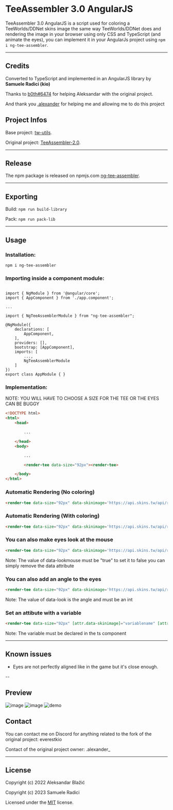 # TeeAssembler 3.0 AngularJS

TeeAssembler 3.0 AngularJS is a script used for coloring a TeeWorlds/DDNet skins image the same way TeeWorlds/DDNet does and rendering the image in your browser using only CSS and TypeScript (and animate the eyes), you can implement it in your AngularJs project using `npm i ng-tee-assembler`.

---
## Credits

Converted to TypeScript and implemented in an AngularJS library by **Samuele Radici (kio)**

Thanks to [b0th#6474](https://github.com/theobori) for helping Aleksandar with the original project.

And thank you [.alexander](https://github.com/AlexIsTheGuy) for helping me and allowing me to do this project

## Project Infos

Base project: [tw-utils](https://github.com/theobori/tw-utils).

Original project: [TeeAssembler-2.0](https://github.com/AlexIsTheGuy/TeeAssembler-2.0).

---
## Release

The npm package is released on npmjs.com [ng-tee-assembler](https://www.npmjs.com/package/ng-tee-assembler).

---
## Exporting
Build: `npm run build-library`

Pack: `npm run pack-lib`

---
## Usage

### Installation: 

`npm i ng-tee-assembler`


### Importing inside a component module: 

```JS

import { NgModule } from '@angular/core';
import { AppComponent } from './app.component';

...

import { NgTeeAssemblerModule } from "ng-tee-assembler";

@NgModule({
    declarations: [
        AppComponent,
    ],
    providers: [],
    bootstrap: [AppComponent],
    imports: [
        ...,
        NgTeeAssemblerModule
    ]
})
export class AppModule { }

```


### Implementation:

NOTE: YOU WILL HAVE TO CHOOSE A SIZE FOR THE TEE OR THE EYES CAN BE BUGGY


```html
<!DOCTYPE html>
<html>
	<head>

		...

	</head>
	<body>

		...

		<render-tee data-size="92px"><render-tee>

	</body>
</html>
```

### Automatic Rendering (No coloring)

```html
<render-tee data-size="92px" data-skinimage='https://api.skins.tw/api/resolve/skins/mouse'></render-tee>
```

### Automatic Rendering (With coloring)

```html
<render-tee data-size="92px" data-skinimage='https://api.skins.tw/api/resolve/skins/mouse' data-bodycolor='13149440' data-feetcolor='255' data-coloringmode='code'></render-tee>

```

### You can also make eyes look at the mouse

```html
<render-tee data-size="92px" data-skinimage='https://api.skins.tw/api/resolve/skins/mouse' data-lookmouse="true"></render-tee>

```
Note: The value of data-lookmouse must be "true" to set it to false you can simply remove the data attribute


### You can also add an angle to the eyes

```html
<render-tee data-size="92px" data-skinimage='https://api.skins.tw/api/resolve/skins/mouse' data-look="90"></render-tee>

```
Note: The value of data-look is the angle and must be an int


### Set an attibute with a variable

```html
<render-tee data-size="92px" [attr.data-skinimage]="variablename" [attr.data-look]="variablename2"></render-tee>

```
Note: The variable must be declared in the ts component



---

## Known issues

- Eyes are not perfectly aligned like in the game but it's close enough.


--

## Preview

![image](https://github.com/k-i-o/NgTeeAssembler/assets/68398653/714e0940-6a2e-4fe1-8a5e-7e2c58c12935)
![image](https://github.com/k-i-o/NgTeeAssembler/assets/68398653/c3480135-ca0d-4093-a742-92f71b481f38)
![demo](https://github.com/k-i-o/NgTeeAssembler/assets/68398653/a2510abb-9cfc-42b3-b19d-62203de40949)


## Contact

You can contact me on Discord for anything related to the fork of the original project: everestkio

Contact of the original project owner: .alexander_

---
## License

Copyright (c) 2022 Aleksandar Blažić

Copyright (c) 2023 Samuele Radici

Licensed under the [MIT](https://github.com/AlexIsTheGuy/TeeAssembler-2.0/blob/main/LICENSE) license.

